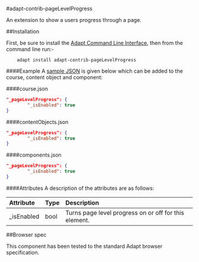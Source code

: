 #adapt-contrib-pageLevelProgress

An extension to show a users progress through a page.

##Installation

First, be sure to install the [Adapt Command Line Interface](https://github.com/adaptlearning/adapt-cli), then from the command line run:-

        adapt install adapt-contrib-pageLevelProgress

####Example
A [sample JSON](example.json) is given below which can be added to the course, content object and component:

####course.json

```json
"_pageLevelProgress": {
        "_isEnabled": true
}
```
####contentObjects.json

```json
"_pageLevelProgress": {
        "_isEnabled": true
}
```

####components.json

```json
"_pageLevelProgress": {
        "_isEnabled": true
}
```

####Attributes
A description of the attributes are as follows:

| Attribute                 | Type         | Description|
| :-------------------------|:-------------|:-----------|
| _isEnabled                | bool         | Turns page level progress on or off for this element. |

  
##Browser spec
 
This component has been tested to the standard Adapt browser specification.
